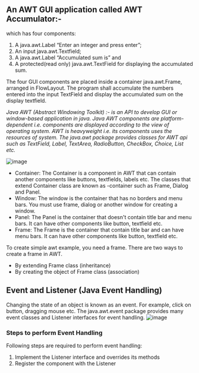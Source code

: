 ## An AWT GUI application called AWT Accumulator:-
which has four components:
1. A java.awt.Label “Enter an integer and press enter”;
2. An input java.awt.Textfield;
3. A java.awt.Label “Accumulated sum is” and 
4. A protected(read only) java.awt.TextField for displaying the accumulated sum.

The four GUI components are placed inside a container java.awt.Frame, arranged in FlowLayout. The program shall accumulate the numbers entered into the input TextField 
and display the accumulated sum on the display textfield.

*Java AWT (Abstract Windowing Toolkit) :- is an API to develop GUI or window-based application in java. Java AWT components are platform-dependent i.e. components are displayed according to the view of operating system. AWT is heavyweight i.e. its components uses the resources of system. The java.awt package provides classes for AWT api such as TextField, Label, TextArea, RadioButton, CheckBox, Choice, List etc.*

![image](https://user-images.githubusercontent.com/26967135/115552140-906b2800-a2c9-11eb-9417-82465891e979.png)

- Container: The Container is a component in AWT that can contain another components like buttons, textfields, labels etc. The classes that extend Container class are known as -container such as Frame, Dialog and Panel.
- Window: The window is the container that has no borders and menu bars. You must use frame, dialog or another window for creating a window.
- Panel: The Panel is the container that doesn't contain title bar and menu bars. It can have other components like button, textfield etc.
- Frame: The Frame is the container that contain title bar and can have menu bars. It can have other components like button, textfield etc.

To create simple awt example, you need a frame. There are two ways to create a frame in AWT.
- By extending Frame class (inheritance)
- By creating the object of Frame class (association)

## Event and Listener (Java Event Handling)
Changing the state of an object is known as an event. For example, click on button, dragging mouse etc. The java.awt.event package provides many event classes and Listener interfaces for event handling.
![image](https://user-images.githubusercontent.com/26967135/115552481-02dc0800-a2ca-11eb-91c2-cdf45b2dd32b.png)

### Steps to perform Event Handling
Following steps are required to perform event handling:
1. Implement the Listener interface and overrides its methods
2. Register the component with the Listener


